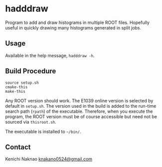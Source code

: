 # hadddraw

Program to add and draw histograms in multiple ROOT files.
Hopefully useful in quickly drawing many histograms generated in split jobs.


## Usage

Available in the help message, `hadddraw -h`.


## Build Procedure

```
source setup.sh
cmake-this
make-this
```

Any ROOT version should work.
The E1039 online version is selected by default in `setup.sh`.
The version used in the build is added to the run-time search path (`rpath`) of the executable.
Therefore, when you execute the program, the ROOT version must be of course accessible but need not be sourced via `thisroot.sh`.


The executable is installed to `~/bin/`.


## Contact

Kenichi Naknao <knakano0524@gmail.com>
